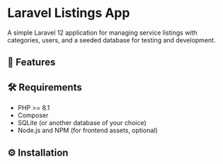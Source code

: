# Laravel Listings App

A simple Laravel 12 application for managing service listings with categories, users, and a seeded database for testing and development.

## 🚀 Features


## 🛠 Requirements

- PHP >= 8.1
- Composer
- SQLite (or another database of your choice)
- Node.js and NPM (for frontend assets, optional)

## ⚙️ Installation

